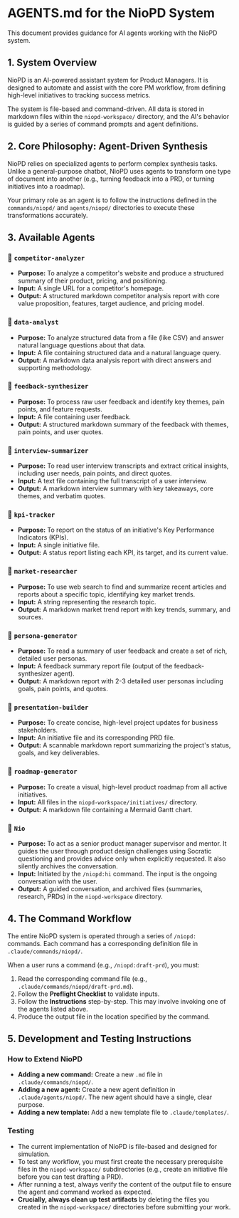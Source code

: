 # AGENTS.md for the NioPD System

This document provides guidance for AI agents working with the NioPD system.

## 1. System Overview

NioPD is an AI-powered assistant system for Product Managers. It is designed to automate and assist with the core PM workflow, from defining high-level initiatives to tracking success metrics.

The system is file-based and command-driven. All data is stored in markdown files within the `niopd-workspace/` directory, and the AI's behavior is guided by a series of command prompts and agent definitions.

## 2. Core Philosophy: Agent-Driven Synthesis

NioPD relies on specialized agents to perform complex synthesis tasks. Unlike a general-purpose chatbot, NioPD uses agents to transform one type of document into another (e.g., turning feedback into a PRD, or turning initiatives into a roadmap).

Your primary role as an agent is to follow the instructions defined in the `commands/niopd/` and `agents/niopd/` directories to execute these transformations accurately.

## 3. Available Agents

### 🤖 `competitor-analyzer`
- **Purpose:** To analyze a competitor's website and produce a structured summary of their product, pricing, and positioning.
- **Input:** A single URL for a competitor's homepage.
- **Output:** A structured markdown competitor analysis report with core value proposition, features, target audience, and pricing model.

### 🤖 `data-analyst`
- **Purpose:** To analyze structured data from a file (like CSV) and answer natural language questions about that data.
- **Input:** A file containing structured data and a natural language query.
- **Output:** A markdown data analysis report with direct answers and supporting methodology.

### 🤖 `feedback-synthesizer`
- **Purpose:** To process raw user feedback and identify key themes, pain points, and feature requests.
- **Input:** A file containing user feedback.
- **Output:** A structured markdown summary of the feedback with themes, pain points, and user quotes.

### 🤖 `interview-summarizer`
- **Purpose:** To read user interview transcripts and extract critical insights, including user needs, pain points, and direct quotes.
- **Input:** A text file containing the full transcript of a user interview.
- **Output:** A markdown interview summary with key takeaways, core themes, and verbatim quotes.

### 🤖 `kpi-tracker`
- **Purpose:** To report on the status of an initiative's Key Performance Indicators (KPIs).
- **Input:** A single initiative file.
- **Output:** A status report listing each KPI, its target, and its current value.

### 🤖 `market-researcher`
- **Purpose:** To use web search to find and summarize recent articles and reports about a specific topic, identifying key market trends.
- **Input:** A string representing the research topic.
- **Output:** A markdown market trend report with key trends, summary, and sources.

### 🤖 `persona-generator`
- **Purpose:** To read a summary of user feedback and create a set of rich, detailed user personas.
- **Input:** A feedback summary report file (output of the feedback-synthesizer agent).
- **Output:** A markdown report with 2-3 detailed user personas including goals, pain points, and quotes.

### 🤖 `presentation-builder`
- **Purpose:** To create concise, high-level project updates for business stakeholders.
- **Input:** An initiative file and its corresponding PRD file.
- **Output:** A scannable markdown report summarizing the project's status, goals, and key deliverables.

### 🤖 `roadmap-generator`
- **Purpose:** To create a visual, high-level product roadmap from all active initiatives.
- **Input:** All files in the `niopd-workspace/initiatives/` directory.
- **Output:** A markdown file containing a Mermaid Gantt chart.

### 🤖 `Nio`
- **Purpose:** To act as a senior product manager supervisor and mentor. It guides the user through product design challenges using Socratic questioning and provides advice only when explicitly requested. It also silently archives the conversation.
- **Input:** Initiated by the `/niopd:hi` command. The input is the ongoing conversation with the user.
- **Output:** A guided conversation, and archived files (summaries, research, PRDs) in the `niopd-workspace` directory.

## 4. The Command Workflow

The entire NioPD system is operated through a series of `/niopd:` commands. Each command has a corresponding definition file in `.claude/commands/niopd/`.

When a user runs a command (e.g., `/niopd:draft-prd`), you must:
1.  Read the corresponding command file (e.g., `.claude/commands/niopd/draft-prd.md`).
2.  Follow the **Preflight Checklist** to validate inputs.
3.  Follow the **Instructions** step-by-step. This may involve invoking one of the agents listed above.
4.  Produce the output file in the location specified by the command.

## 5. Development and Testing Instructions

### How to Extend NioPD
- **Adding a new command:** Create a new `.md` file in `.claude/commands/niopd/`.
- **Adding a new agent:** Create a new agent definition in `.claude/agents/niopd/`. The new agent should have a single, clear purpose.
- **Adding a new template:** Add a new template file to `.claude/templates/`.

### Testing
- The current implementation of NioPD is file-based and designed for simulation.
- To test any workflow, you must first create the necessary prerequisite files in the `niopd-workspace/` subdirectories (e.g., create an initiative file before you can test drafting a PRD).
- After running a test, always verify the content of the output file to ensure the agent and command worked as expected.
- **Crucially, always clean up test artifacts** by deleting the files you created in the `niopd-workspace/` directories before submitting your work.